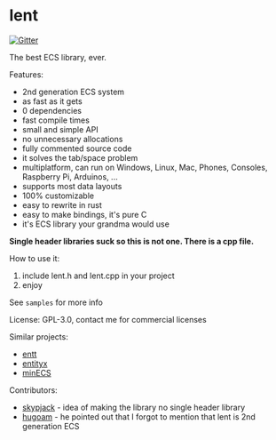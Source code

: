 
# lent

[![Gitter](https://badges.gitter.im/Join%20Chat.svg)](https://gitter.im/nem0/LumixEngine?utm_source=badge&utm_medium=badge&utm_campaign=pr-badge)

The best ECS library, ever.

Features:

* 2nd generation ECS system
* as fast as it gets
* 0 dependencies
* fast compile times
* small and simple API
* no unnecessary allocations
* fully commented source code
* it solves the tab/space problem
* multiplatform, can run on Windows, Linux, Mac, Phones, Consoles, Raspberry Pi, Arduinos, ...
* supports most data layouts
* 100% customizable 
* easy to rewrite in rust
* easy to make bindings, it's pure C
* it's ECS library your grandma would use

**Single header libraries suck so this is not one. There is a cpp file.**

How to use it:

1. include lent.h and lent.cpp in your project
2. enjoy

See ```samples``` for more info

License: GPL-3.0, contact me for commercial licenses

Similar projects:
* [entt](https://github.com/skypjack/entt)
* [entityx](https://github.com/alecthomas/entityx)
* [minECS](https://github.com/Alan-FGR/minECS/)

Contributors:

* [skypjack](https://github.com/skypjack) - idea of making the library no single header library
* [hugoam](https://github.com/hugoam) - he pointed out that I forgot to mention that lent is 2nd generation ECS
